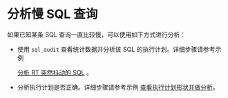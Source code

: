 # 分析慢 SQL 查询

如果已知某条 SQL 查询一直比较慢，可以使用如下方式进行分析：

* 使用 `sql_audit` 查看统计数据并分析该 SQL 的执行计划。详细步骤请参考示例

  [分析 RT 突然抖动的 SQL](../4.examples-of-sql-performance-analysis/2.analyze-sql-queries-that-cause-an-abrupt-rt-jitter.md) 。
  
* 分析执行计划是否正确。详细步骤请参考示例 [查看执行计划形状并做分析](../4.examples-of-sql-performance-analysis/3.view-the-shape-of-an-execution-plan-and-analyze-the-plan.md)。

